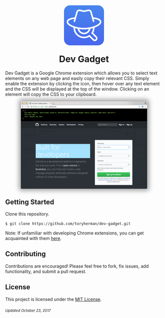 <h1 align="center">
  <img src="/images/icon128.png" alt="logo" style="margin-bottom: 20px;" />
  <br />
  Dev Gadget
  <br />
</h1>

Dev Gadget is a Google Chrome extension which allows you to select text elements on any web page and easily copy their relevant CSS. Simply enable the extension by clicking the icon, then hover over any text element and the CSS will be displayed at the top of the window. Clicking on an element will copy the CSS to your clipboard.

<img src="/images/screenshot.png" alt="screenshot" style="display: block; margin: 0 auto; width: 80%; box-shadow: 0 0 15px 5px rgba(0,0,0,0.4)" />

## Getting Started
Clone this repository.

    $ git clone https://github.com/toryherman/dev-gadget.git

Note: If unfamiliar with developing Chrome extensions, you can get acquainted with them [here](https://developer.chrome.com/extensions).

## Contributing
Contributions are encouraged! Please feel free to fork, fix issues, add functionality, and submit a pull request.

## License
This project is licensed under the [MIT License](https://opensource.org/licenses/MIT).

<sub>*Updated October 23, 2017*</sub>
